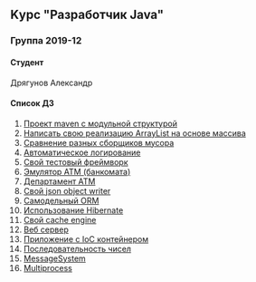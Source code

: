 ## Kурс "Разработчик Java"

### Группа 2019-12
#### Студент
Дрягунов Александр<br>

#### Список ДЗ
1. <a href="/hw01-maven">Проект maven с модульной структурой</a>
2. <a href="/hw02">Написать свою реализацию ArrayList на основе массива</a>
3. <a href="/hw03-gc">Сравнение разных сборщиков мусора</a>
4. <a href="/hw04-classloader">Автоматическое логирование</a>
5. <a href="/hw05-framework">Свой тестовый фреймворк</a>
6. <a href="/hw06-atm">Эмулятор АТМ (банкомата)</a>
7. <a href="/hw07-department">Департамент ATM</a>
8. <a href="/hw08-serialization">Cвой json object writer</a>
9. <a href="/hw09-jdbcmapper">Самодельный ORM</a>
10. <a href="/hw10-hibernate">Использование Hibernate</a>
11. <a href="/hw11-cacheengine">Свой cache engine</a>
12. <a href="/hw12-webserver">Веб сервер</a>
13. <a href="/hw13-di">Приложение с IoC контейнером</a>
14. <a href="/hw14-jmm">Последовательность чисел</a>
15. <a href="/hw15-messagesystem">MessageSystem</a>
16. <a href="/hw16-multiprocess">Multiprocess</a>
